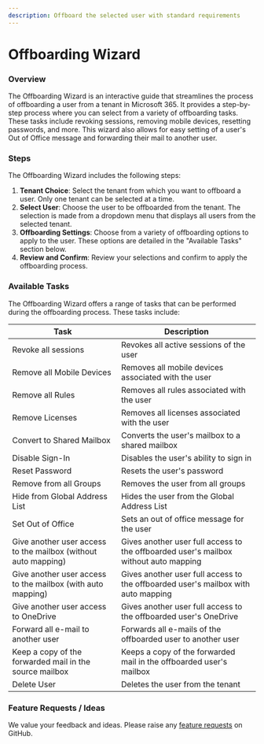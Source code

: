 ```yaml
---
description: Offboard the selected user with standard requirements
---
```


# Offboarding Wizard

### Overview

The Offboarding Wizard is an interactive guide that streamlines the process of offboarding a user from a tenant in Microsoft 365. It provides a step-by-step process where you can select from a variety of offboarding tasks. These tasks include revoking sessions, removing mobile devices, resetting passwords, and more. This wizard also allows for easy setting of a user's Out of Office message and forwarding their mail to another user.

### Steps

The Offboarding Wizard includes the following steps:

1. **Tenant Choice**: Select the tenant from which you want to offboard a user. Only one tenant can be selected at a time.
2. **Select User**: Choose the user to be offboarded from the tenant. The selection is made from a dropdown menu that displays all users from the selected tenant.
3. **Offboarding Settings**: Choose from a variety of offboarding options to apply to the user. These options are detailed in the "Available Tasks" section below.
4. **Review and Confirm**: Review your selections and confirm to apply the offboarding process.

### Available Tasks

The Offboarding Wizard offers a range of tasks that can be performed during the offboarding process. These tasks include:

| Task                                                           | Description                                                                          |
| -------------------------------------------------------------- | ------------------------------------------------------------------------------------ |
| Revoke all sessions                                            | Revokes all active sessions of the user                                              |
| Remove all Mobile Devices                                      | Removes all mobile devices associated with the user                                  |
| Remove all Rules                                               | Removes all rules associated with the user                                           |
| Remove Licenses                                                | Removes all licenses associated with the user                                        |
| Convert to Shared Mailbox                                      | Converts the user's mailbox to a shared mailbox                                      |
| Disable Sign-In                                                | Disables the user's ability to sign in                                               |
| Reset Password                                                 | Resets the user's password                                                           |
| Remove from all Groups                                         | Removes the user from all groups                                                     |
| Hide from Global Address List                                  | Hides the user from the Global Address List                                          |
| Set Out of Office                                              | Sets an out of office message for the user                                           |
| Give another user access to the mailbox (without auto mapping) | Gives another user full access to the offboarded user's mailbox without auto mapping |
| Give another user access to the mailbox (with auto mapping)    | Gives another user full access to the offboarded user's mailbox with auto mapping    |
| Give another user access to OneDrive                           | Gives another user full access to the offboarded user's OneDrive                     |
| Forward all e-mail to another user                             | Forwards all e-mails of the offboarded user to another user                          |
| Keep a copy of the forwarded mail in the source mailbox        | Keeps a copy of the forwarded mail in the offboarded user's mailbox                  |
| Delete User                                                    | Deletes the user from the tenant                                                     |



### Feature Requests / Ideas

We value your feedback and ideas. Please raise any [feature requests](https://github.com/KelvinTegelaar/CIPP/issues/new?assignees=\&labels=enhancement%2Cno-priority\&projects=\&template=feature.yml\&title=%5BFeature+Request%5D%3A+) on GitHub.
